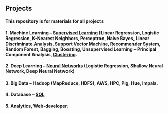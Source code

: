 ## Projects

#### This repository is for materials for all projects 
#### 1. Machine Learning – [Supervised Learning](https://github.com/rzhang0715/Projects/blob/master/Find_Donors_for_Charity/find_donors.ipynb) (Linear Regression, Logistic Regression, K-Nearest Neighbors, Perceptron, Naive Bayes, Linear Discriminate Analysis, Support Vector Machine, Recommender System, Random Forest, Bagging,  Boosting, Unsupervised Learning – Principal Component Analysis, [Clustering](https://github.com/rzhang0715/Projects/tree/master/Clustering_Algortihms).
#### 2. Deep Learning – [Neural Networks](https://github.com/rzhang0715/Projects/tree/master/Neural_Networks) (Logistic Regression, Shallow Neural Network, Deep Neural Network)
#### 3. Big Data – Hadoop (MapReduce, HDFS), AWS, HPC, Pig, Hue, Impala. 
#### 4. Database – [SQL](https://github.com/rzhang0715/Data-Science/tree/master/Database-SQL) 
#### 5. Analytics, Web-developer.
